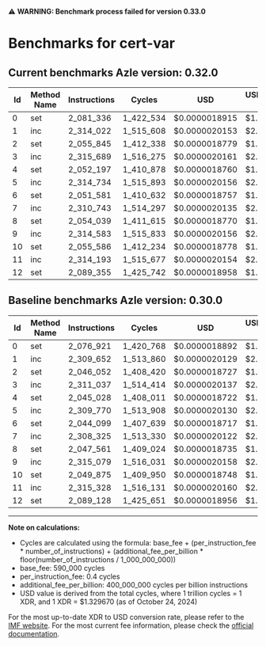 ⚠️ **WARNING: Benchmark process failed for version 0.33.0**

# Benchmarks for cert-var

## Current benchmarks Azle version: 0.32.0

| Id  | Method Name | Instructions | Cycles    | USD           | USD/Million Calls | Change                            |
| --- | ----------- | ------------ | --------- | ------------- | ----------------- | --------------------------------- |
| 0   | set         | 2_081_336    | 1_422_534 | $0.0000018915 | $1.89             | <font color="red">+4_415</font>   |
| 1   | inc         | 2_314_022    | 1_515_608 | $0.0000020153 | $2.01             | <font color="red">+4_370</font>   |
| 2   | set         | 2_055_845    | 1_412_338 | $0.0000018779 | $1.87             | <font color="red">+9_793</font>   |
| 3   | inc         | 2_315_689    | 1_516_275 | $0.0000020161 | $2.01             | <font color="red">+4_652</font>   |
| 4   | set         | 2_052_197    | 1_410_878 | $0.0000018760 | $1.87             | <font color="red">+7_169</font>   |
| 5   | inc         | 2_314_734    | 1_515_893 | $0.0000020156 | $2.01             | <font color="red">+4_964</font>   |
| 6   | set         | 2_051_581    | 1_410_632 | $0.0000018757 | $1.87             | <font color="red">+7_482</font>   |
| 7   | inc         | 2_310_743    | 1_514_297 | $0.0000020135 | $2.01             | <font color="red">+2_418</font>   |
| 8   | set         | 2_054_039    | 1_411_615 | $0.0000018770 | $1.87             | <font color="red">+6_478</font>   |
| 9   | inc         | 2_314_583    | 1_515_833 | $0.0000020156 | $2.01             | <font color="green">-496</font>   |
| 10  | set         | 2_055_586    | 1_412_234 | $0.0000018778 | $1.87             | <font color="red">+5_711</font>   |
| 11  | inc         | 2_314_193    | 1_515_677 | $0.0000020154 | $2.01             | <font color="green">-1_135</font> |
| 12  | set         | 2_089_355    | 1_425_742 | $0.0000018958 | $1.89             | <font color="red">+227</font>     |

## Baseline benchmarks Azle version: 0.30.0

| Id  | Method Name | Instructions | Cycles    | USD           | USD/Million Calls |
| --- | ----------- | ------------ | --------- | ------------- | ----------------- |
| 0   | set         | 2_076_921    | 1_420_768 | $0.0000018892 | $1.88             |
| 1   | inc         | 2_309_652    | 1_513_860 | $0.0000020129 | $2.01             |
| 2   | set         | 2_046_052    | 1_408_420 | $0.0000018727 | $1.87             |
| 3   | inc         | 2_311_037    | 1_514_414 | $0.0000020137 | $2.01             |
| 4   | set         | 2_045_028    | 1_408_011 | $0.0000018722 | $1.87             |
| 5   | inc         | 2_309_770    | 1_513_908 | $0.0000020130 | $2.01             |
| 6   | set         | 2_044_099    | 1_407_639 | $0.0000018717 | $1.87             |
| 7   | inc         | 2_308_325    | 1_513_330 | $0.0000020122 | $2.01             |
| 8   | set         | 2_047_561    | 1_409_024 | $0.0000018735 | $1.87             |
| 9   | inc         | 2_315_079    | 1_516_031 | $0.0000020158 | $2.01             |
| 10  | set         | 2_049_875    | 1_409_950 | $0.0000018748 | $1.87             |
| 11  | inc         | 2_315_328    | 1_516_131 | $0.0000020160 | $2.01             |
| 12  | set         | 2_089_128    | 1_425_651 | $0.0000018956 | $1.89             |

---

**Note on calculations:**

- Cycles are calculated using the formula: base_fee + (per_instruction_fee \* number_of_instructions) + (additional_fee_per_billion \* floor(number_of_instructions / 1_000_000_000))
- base_fee: 590_000 cycles
- per_instruction_fee: 0.4 cycles
- additional_fee_per_billion: 400_000_000 cycles per billion instructions
- USD value is derived from the total cycles, where 1 trillion cycles = 1 XDR, and 1 XDR = $1.329670 (as of October 24, 2024)

For the most up-to-date XDR to USD conversion rate, please refer to the [IMF website](https://www.imf.org/external/np/fin/data/rms_sdrv.aspx).
For the most current fee information, please check the [official documentation](https://internetcomputer.org/docs/current/developer-docs/gas-cost#execution).
